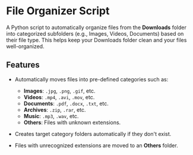 # File Organizer Script
A Python script to automatically organize files from the **Downloads** folder into categorized subfolders (e.g., Images, Videos, Documents) based on their file type. This helps keep your Downloads folder clean and your files well-organized.
## Features
- Automatically moves files into pre-defined categories such as:
    - **Images**: `.jpg`, `.png`, `.gif`, etc.
    - **Videos**: `.mp4`, `.avi`, `.mov`, etc.
    - **Documents**: `.pdf`, `.docx`, `.txt`, etc.
    - **Archives**: `.zip`, `.rar`, etc.
    - **Music**: `.mp3`, `.wav`, etc.
    - **Others**: Files with unknown extensions.

- Creates target category folders automatically if they don't exist.
- Files with unrecognized extensions are moved to an **Others** folder.
